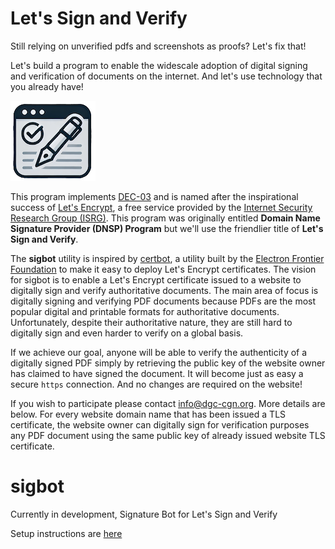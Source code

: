 # Let's Sign and Verify

Still relying on unverified pdfs and screenshots as proofs? Let's fix that!

Let's build a program to enable the widescale adoption of digital signing and verification of documents on the internet. And let's use technology that you already have! 

![Logo](./assets/SignVerify-logo.png)


This program implements [DEC-03](https://github.com/dgc-cgn/DEC/blob/main/challenges/dec-03.md) and is named after the inspirational success of [Let's Encrypt](https://letsencrypt.org/), a free service provided by the [Internet Security Research Group (ISRG)](https://www.abetterinternet.org/). This program was originally entitled **Domain Name Signature Provider (DNSP) Program** but we'll use the friendlier title of **Let's Sign and Verify**.

The **sigbot** utility is inspired by [certbot](https://github.com/certbot), a utility built by the [Electron Frontier Foundation](https://www.eff.org/) to make it easy to deploy Let's Encrypt certificates. The vision for sigbot is to enable a Let's Encrypt certificate issued to a website to digitally sign and verify authoritative documents. The main area of focus is digitally signing and verifying PDF documents because PDFs are the most popular digital and printable formats for authoritative documents. Unfortunately, despite their authoritative nature, they are still hard to digitally sign and even harder to verify on a global basis.

If we achieve our goal, anyone will be able to verify the authenticity of a digitally signed PDF simply by retrieving the public key of the website owner has claimed to have signed the document. It will become just as easy a secure `https` connection. And no changes are required on the website!

If you wish to participate please contact [info@dgc-cgn.org](mailto:info@dgc-cgn.org). More details are below.
For every website domain name that has been issued a TLS certificate, the website owner can digitally sign for verification purposes any PDF document using the same public key of already issued website TLS certificate. 



# sigbot

Currently in development, Signature Bot for Let's Sign and Verify

Setup instructions are [here](SETUP.MD)
